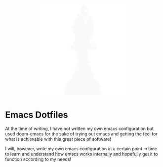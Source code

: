 <p align="center">
  <img src="./assets/png/bishop-chess.png" alt="Emacs Logo" width="300" height="300"/>
</p>

# Emacs Dotfiles
At the time of writing, I have not written my own emacs configuration but used
doom-emacs for the sake of trying out emacs and getting the feel for what is
achievable with this great piece of software!

I will, however, write my own emacs configuration at a certain point in time to
learn and understand how emacs works internally and hopefully get it to function
according to my needs!
